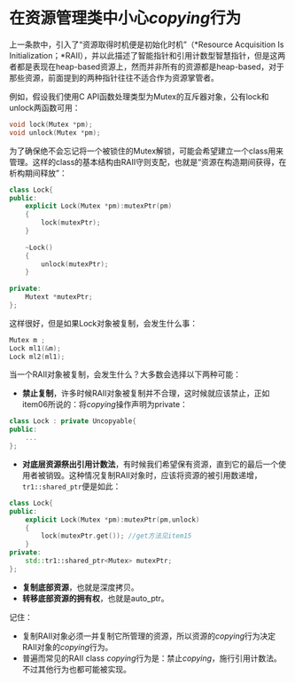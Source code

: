 在资源管理类中小心*copying*行为
===

上一条款中，引入了“资源取得时机便是初始化时机”（*Resource Acquisition Is Initialization；*RAII），并以此描述了智能指针和引用计数型智慧指针，但是这两者都是表现在heap-based资源上，然而并非所有的资源都是heap-based，对于那些资源，前面提到的两种指针往往不适合作为资源掌管者。

例如，假设我们使用C API函数处理类型为Mutex的互斥器对象，公有lock和unlock两函数可用：

```C
void lock(Mutex *pm);
void unlock(Mutex *pm);
```

为了确保绝不会忘记将一个被锁住的Mutex解锁，可能会希望建立一个class用来管理。这样的class的基本结构由RAII守则支配，也就是“资源在构造期间获得，在析构期间释放”：

```C++
class Lock{
public:
    explicit Lock(Mutex *pm):mutexPtr(pm)
    {
        lock(mutexPtr);
    }
    
    ~Lock()
    {
        unlock(mutexPtr);
    }
    
private:
    Mutext *mutexPtr;
};
```

这样很好，但是如果Lock对象被复制，会发生什么事：

```C++
Mutex m ;
Lock ml1(&m);
Lock ml2(ml1);
```

当一个RAII对象被复制，会发生什么？大多数会选择以下两种可能：

- **禁止复制**，许多时候RAII对象被复制并不合理，这时候就应该禁止，正如item06所说的：将*copying*操作声明为private：   

```C++
class Lock : private Uncopyable{
public:
    ...
};
```

- **对底层资源祭出引用计数法**，有时候我们希望保有资源，直到它的最后一个使用者被销毁。这种情况复制RAII对象时，应该将资源的被引用数递增，`tr1::shared_ptr`便是如此：

```C++
class Lock{
public:
    explicit Lock(Mutex *pm):mutexPtr(pm,unlock)
    {
        lock(mutexPtr.get()); //get方法见item15
    }
private:
    std::tr1::shared_ptr<Mutex> mutexPtr;
};
```

- **复制底部资源**，也就是深度拷贝。
- **转移底部资源的拥有权**，也就是auto_ptr。

记住：

- 复制RAII对象必须一并复制它所管理的资源，所以资源的*copying*行为决定RAII对象的*copying*行为。
- 普遍而常见的RAII class *copying*行为是：禁止*copying*，施行引用计数法。不过其他行为也都可能被实现。

